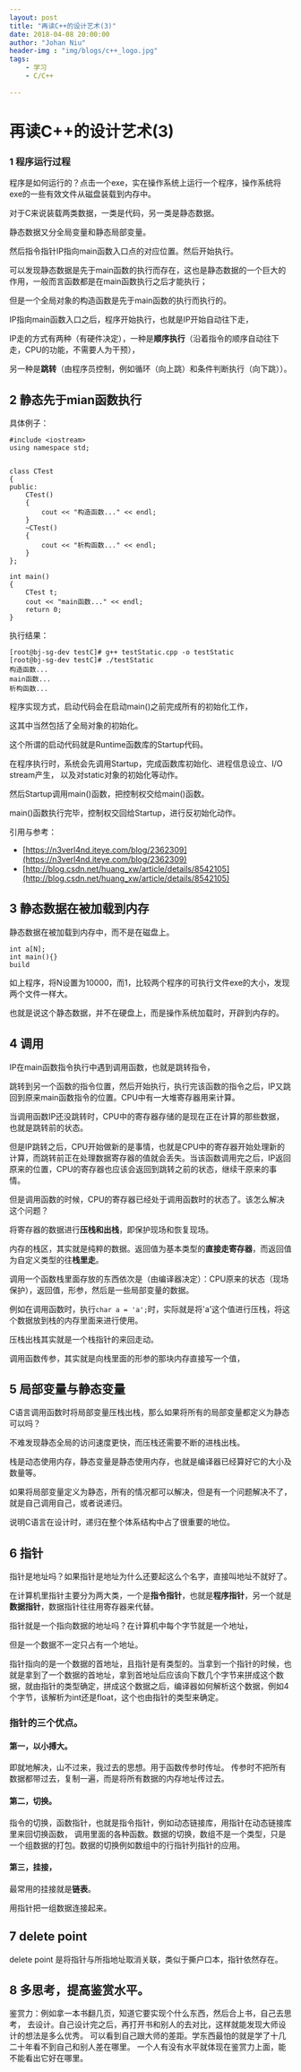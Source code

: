 ```yaml
---
layout: post
title: "再读C++的设计艺术(3)"
date: 2018-04-08 20:00:00
author: "Johan Niu"
header-img : "img/blogs/c++_logo.jpg"
tags:
    - 学习
    - C/C++
       
---
```


# 再读C++的设计艺术(3)

### 1 程序运行过程

程序是如何运行的？点击一个exe，实在操作系统上运行一个程序，操作系统将exe的一些有效文件从磁盘装载到内存中。

对于C来说装载两类数据，一类是代码，另一类是静态数据。

静态数据又分全局变量和静态局部变量。

然后指令指针IP指向main函数入口点的对应位置。然后开始执行。

可以发现静态数据是先于main函数的执行而存在，这也是静态数据的一个巨大的作用，一般而言函数都是在main函数执行之后才能执行；

但是一个全局对象的构造函数是先于main函数的执行而执行的。

IP指向main函数入口之后，程序开始执行，也就是IP开始自动往下走，

IP走的方式有两种（有硬件决定），一种是**顺序执行**（沿着指令的顺序自动往下走，CPU的功能，不需要人为干预），

另一种是**跳转**（由程序员控制，例如循环（向上跳）和条件判断执行（向下跳））。


## 2 静态先于mian函数执行

具体例子：

	#include <iostream>  
	using namespace std;  
	  
	  
	class CTest  
	{  
	public:  
	    CTest()  
	    {  
	        cout << "构造函数..." << endl;  
	    }  
	    ~CTest()  
	    {  
	        cout << "析构函数..." << endl;  
	    }  
	};  
	  
	int main()  
	{  
	    CTest t;
	    cout << "main函数..." << endl;
	    return 0;  
	}  

执行结果：

	[root@bj-sg-dev testC]# g++ testStatic.cpp -o testStatic
	[root@bj-sg-dev testC]# ./testStatic
	构造函数...
	main函数...
	析构函数...


程序实现方式，启动代码会在启动main()之前完成所有的初始化工作，

这其中当然包括了全局对象的初始化。

这个所谓的启动代码就是Runtime函数库的Startup代码。

在程序执行时，系统会先调用Startup，完成函数库初始化、进程信息设立、I/O stream产生，
以及对static对象的初始化等动作。

然后Startup调用main()函数，把控制权交给main()函数。

main()函数执行完毕，控制权交回给Startup，进行反初始化动作。


引用与参考：

* [https://n3verl4nd.iteye.com/blog/2362309](https://n3verl4nd.iteye.com/blog/2362309)
* [http://blog.csdn.net/huang_xw/article/details/8542105](http://blog.csdn.net/huang_xw/article/details/8542105)

## 3 静态数据在被加载到内存

静态数据在被加载到内存中，而不是在磁盘上。

	int a[N];
	int main(){}
	build

如上程序，将N设置为10000，而1，比较两个程序的可执行文件exe的大小，发现两个文件一样大。

也就是说这个静态数据，并不在硬盘上，而是操作系统加载时，开辟到内存的。

## 4 调用

IP在main函数指令执行中遇到调用函数，也就是跳转指令，

跳转到另一个函数的指令位置，然后开始执行，执行完该函数的指令之后，IP又跳回到原来main函数指令的位置。CPU中有一大堆寄存器用来计算。

当调用函数IP还没跳转时，CPU中的寄存器存储的是现在正在计算的那些数据，也就是跳转前的状态。

但是IP跳转之后，CPU开始做新的是事情，也就是CPU中的寄存器开始处理新的计算，而跳转前正在处理数据寄存器的值就会丢失。当该函数调用完之后，IP返回原来的位置，CPU的寄存器也应该会返回到跳转之前的状态，继续干原来的事情。

但是调用函数的时候，CPU的寄存器已经处于调用函数时的状态了。该怎么解决这个问题？

将寄存器的数据进行**压栈和出栈**，即保护现场和恢复现场。 

内存的栈区，其实就是纯粹的数据。返回值为基本类型的**直接走寄存器**，而返回值为自定义类型的往**栈里走**。

调用一个函数栈里面存放的东西依次是（由编译器决定）：CPU原来的状态（现场保护），返回值，形参，然后是一些局部变量的数据。

例如在调用函数时，执行`char a = 'a';`时，实际就是将'a'这个值进行压栈，将这个数据放到栈的内存里面来进行使用。

压栈出栈其实就是一个栈指针的来回走动。

调用函数传参，其实就是向栈里面的形参的那块内存直接写一个值，

## 5 局部变量与静态变量

C语言调用函数时将局部变量压栈出栈，那么如果将所有的局部变量都定义为静态可以吗？

不难发现静态全局的访问速度更快，而压栈还需要不断的进栈出栈。

栈是动态使用内存，静态变量是静态使用内存，也就是编译器已经算好它的大小及数量等。

如果将局部变量定义为静态，所有的情况都可以解决，但是有一个问题解决不了，就是自己调用自己，或者说递归。

说明C语言在设计时，递归在整个体系结构中占了很重要的地位。

## 6 指针

指针是地址吗？如果指针是地址为什么还要起这么个名字，直接叫地址不就好了。

在计算机里指针主要分为两大类，一个是**指令指针**，也就是**程序指针**，另一个就是**数据指针**，数据指针往往用寄存器来代替。

指针就是一个指向数据的地址吗？在计算机中每个字节就是一个地址，

但是一个数据不一定只占有一个地址。

指针指向的是一个数据的首地址，且指针是有类型的。当拿到一个指针的时候，也就是拿到了一个数据的首地址，拿到首地址后应该向下数几个字节来拼成这个数据，就由指针的类型确定，拼成这个数据之后，编译器如何解析这个数据，例如4个字节，该解析为int还是float，这个也由指针的类型来确定。
 
### 指针的三个优点。
#### 第一，以小搏大。

即就地解决，山不过来，我过去的思想。用于函数传参时传址。
传参时不把所有数据都带过去，复制一遍，而是将所有数据的内存地址传过去。

#### 第二，切换。

指令的切换，函数指针，也就是指令指针，例如动态链接库，用指针在动态链接库里来回切换函数，
调用里面的各种函数。数据的切换，数组不是一个类型，只是一个组数据的打包。数据的切换例如数组中的行指针列指针的应用。

#### 第三，挂接，

最常用的挂接就是**链表**。

用指针把一组数据连接起来。


## 7 delete point

delete point 是将指针与所指地址取消关联，类似于撕户口本，指针依然存在。

## 8 多思考，提高鉴赏水平。

鉴赏力：例如拿一本书翻几页，知道它要实现个什么东西，然后合上书，自己去思考，
去设计。自己设计完之后，再打开书和别人的去对比，这样就能发现大师设计的想法是多么优秀。
可以看到自己跟大师的差距。学东西最怕的就是学了十几二十年看不到自己和别人差在哪里。
一个人有没有水平就体现在鉴赏力上面，能不能看出它好在哪里。